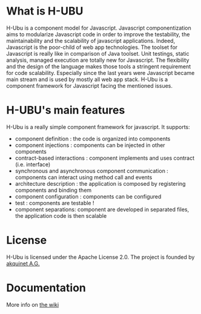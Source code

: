 What is H-UBU
=============
H-Ubu is a component model for Javascript. Javascript componentization aims to modularize Javascript code in order to improve the testability, the maintainability and the scalability of javascript applications. Indeed, Javascript is the poor-child of web app technologies. The toolset for Javascript is really like in comparison of Java toolset. Unit testings, static analysis, managed execution are totally new for Javascript. The flexibility and the design of the language makes those tools a stringent requirement for code scalability. Especially since the last years were Javascript became main stream and is used by mostly all web app stack. H-Ubu is a component framework for Javascript facing the mentioned issues.

H-UBU's main features
=====================
H-Ubu is a really simple component framework for javascript. It supports:

* component definition : the code is organized into components
* component injections : components can be injected in other components
* contract-based interactions : component implements and uses contract (i.e. interface)
* synchronous and asynchronous component communication : components can interact using method call and events
* architecture description : the application is composed by registering components and binding them
* component configuration : components can be configured
* test : components are testable !
* component separations: component are developed in separated files, the application code is then scalable

License
=======
H-Ubu is licensed under the Apache License 2.0. The project is founded by [akquinet A.G.](http://www.akquinet.de/en)

Documentation
=============
More info on [the wiki](http://github.com/akquinet/hubu/wiki)
